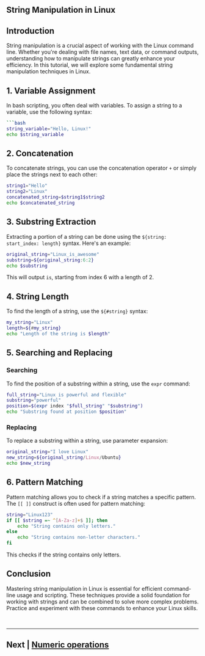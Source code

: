 


## String Manipulation in Linux

## Introduction

String manipulation is a crucial aspect of working with the Linux command line. Whether you're dealing with file names, text data, or command outputs, understanding how to manipulate strings can greatly enhance your efficiency. In this tutorial, we will explore some fundamental string manipulation techniques in Linux.

## 1. **Variable Assignment**

In bash scripting, you often deal with variables. To assign a string to a variable, use the following syntax:

```bash
```bash
string_variable="Hello, Linux!"
echo $string_variable
```

## 2. **Concatenation**

To concatenate strings, you can use the concatenation operator `+` or simply place the strings next to each other:

```bash
string1="Hello"
string2="Linux"
concatenated_string=$string1$string2
echo $concatenated_string
```

## 3. **Substring Extraction**

Extracting a portion of a string can be done using the `${string: start_index: length}` syntax. Here's an example:

```bash
original_string="Linux_is_awesome"
substring=${original_string:6:2}
echo $substring
```

This will output `is`, starting from index 6 with a length of 2.

## 4. **String Length**

To find the length of a string, use the `${#string}` syntax:

```bash
my_string="Linux"
length=${#my_string}
echo "Length of the string is $length"
```

## 5. **Searching and Replacing**

### Searching
To find the position of a substring within a string, use the `expr` command:

```bash
full_string="Linux is powerful and flexible"
substring="powerful"
position=$(expr index "$full_string" "$substring")
echo "Substring found at position $position"
```

### Replacing
To replace a substring within a string, use parameter expansion:

```bash
original_string="I love Linux"
new_string=${original_string/Linux/Ubuntu}
echo $new_string
```

## 6. **Pattern Matching**

Pattern matching allows you to check if a string matches a specific pattern. The `[[ ]]` construct is often used for pattern matching:

```bash
string="Linux123"
if [[ $string =~ ^[A-Za-z]+$ ]]; then
    echo "String contains only letters."
else
    echo "String contains non-letter characters."
fi
```

This checks if the string contains only letters.

## Conclusion

Mastering string manipulation in Linux is essential for efficient command-line usage and scripting. These techniques provide a solid foundation for working with strings and can be combined to solve more complex problems. Practice and experiment with these commands to enhance your Linux skills.


<br>

<hr>

## Next | [Numeric operations](https://github.com/lioneltchami/bash-scripting-tutorial/blob/main/Tutorial-Files/03.Variables-and-Data-Types/03.Numeric_Operations.md)

